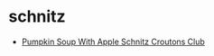 # schnitz

 * [Pumpkin Soup With Apple Schnitz Croutons Club](index/p/pumpkin-soup-with-apple-schnitz-croutons-21-club-13281.json)
